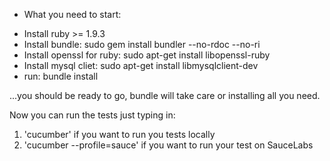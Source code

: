 * What you need to start:
- Install ruby >= 1.9.3
- Install bundle: sudo gem install bundler --no-rdoc --no-ri
- Install openssl for ruby: sudo apt-get install libopenssl-ruby
- Install mysql cliet: sudo apt-get install libmysqlclient-dev
- run: bundle install

...you should be ready to go, bundle will take care or installing all you need.

Now you can run the tests just typing in:
1) 'cucumber' if you want to run you tests locally
2) 'cucumber --profile=sauce' if you want to run your test on SauceLabs 
